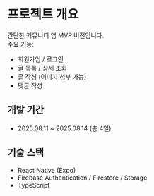 # 프로젝트 개요
간단한 커뮤니티 앱 MVP 버전입니다.  
주요 기능:
- 회원가입 / 로그인
- 글 목록 / 상세 조회
- 글 작성 (이미지 첨부 가능)
- 댓글 작성

## 개발 기간
- 2025.08.11 ~ 2025.08.14 (총 4일)

## 기술 스택
- React Native (Expo)
- Firebase Authentication / Firestore / Storage
- TypeScript